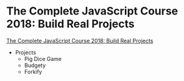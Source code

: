 # The Complete JavaScript Course 2018: Build Real Projects

[The Complete JavaScript Course 2018: Build Real Projects](https://www.udemy.com/the-complete-javascript-course/)

- Projects
  - Pig Dice Game
  - Budgety
  - Forkify
